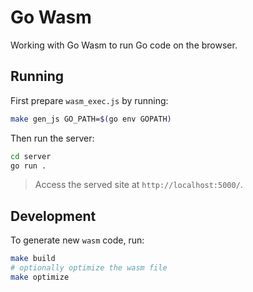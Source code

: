 # Go Wasm

Working with Go Wasm to run Go code on the browser.

## Running

First prepare `wasm_exec.js` by running:

```bash
make gen_js GO_PATH=$(go env GOPATH)
```

Then run the server:

```bash
cd server
go run .
```

> Access the served site at `http://localhost:5000/`.

## Development

To generate new `wasm` code, run:

```bash
make build
# optionally optimize the wasm file
make optimize
```
